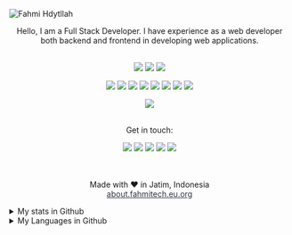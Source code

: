 ![Fahmi Hdytllah](https://cardivo.vercel.app/api?name=Fahmi%20Hdytllah&description=Hi,%20i%27m%20a%20Full-Stack%20Web%20Developer%20and%20i%27m%2017%20y.o.%20Nice%20to%20meet%20you%20%F0%9F%91%8B&image=https://i.ibb.co/9VRCKML/1643300046374.jpg=4&backgroundColor=%23ecf0f1&instagram=fahmihdytllah&github=fahmicog&twitter=fahmicog&pattern=leaf&colorPattern=%23eaeaea)

<div align="center">
  Hello, I am a Full Stack Developer. I have experience as a web developer both backend and frontend in developing web applications.<br><br>
  
<code><img src="https://img.shields.io/badge/-Laravel-black?style=flat-square&logo=Laravel" /></code>
<code><img src="https://img.shields.io/badge/-Express.Js-black?style=flat-square&logo=Express" /></code>
<code><img src="https://img.shields.io/badge/-JQuery-black?style=flat-square&logo=Jquery" /></code>

<code><img src="https://img.shields.io/badge/-JavaScript-black?style=flat-square&logo=javascript" /></code>
<code><img src="https://img.shields.io/badge/-Node.js-black?style=flat-square&logo=Node.js" /></code>
<code><img src="https://img.shields.io/badge/-mongoDB-black?style=flat-square&logo=mongoDB" /></code>
<code><img src="https://img.shields.io/badge/-Php-black?style=flat-square&logo=Php" /></code>
<code><img src="https://img.shields.io/badge/-HTML5-black?style=flat-square&logo=html5&logoColor=e34f26" /></code>
<code><img src="https://img.shields.io/badge/-CSS3-black?style=flat-square&logo=css3&logoColor=1572b6" /></code>
<code><img src="https://img.shields.io/badge/-Python-black?style=flat-square&logo=python" /></code>
<code><img src="https://img.shields.io/badge/-Java-black?style=flat-square&logo=java" /></code>
  
  
 <img src="https://komarev.com/ghpvc/?username=fahmihdytllah&color=blue&label=Total people who viewed Fahmi Hdytllah github account" />
 <br><br>

  Get in touch:<br>
  
<a href="https://wa.me/6283129621297?text=Hii" target="blank"><img src="https://img.shields.io/badge/Whatsapp-30302f?style=social&logo=whatsapp" /></a>
<a href="https://www.instagram.com/fahmihdytllah/" target="blank"><img src="https://img.shields.io/badge/Instagram-30302f?style=social&logo=instagram" /></a>
<a href="https://www.facebook.com/fahmicoeg" target="blank"><img src="https://img.shields.io/badge/Facebook-30302f?style=social&logo=facebook" /></a>
<a href="https://www.twitter.com/fahmicog" target="blank"><img src="https://img.shields.io/badge/Twitter-30302f?style=social&logo=twitter" /></a>
<a href="https://www.youtube.com/c/JagoCode" target="blank"><img src="https://img.shields.io/badge/Youtube-30302f?style=social&logo=youtube" /></a>
<br><br><br>

  Made with ♥ in Jatim, Indonesia
  <br>
  <a href="https://about.fahmitech.eu.org" style="color: #2E3440;">about.fahmitech.eu.org</a>
</div>


<details>
  <summary>My stats in Github</summary>
  <img src="https://github-readme-stats.vercel.app/api?username=fahmicog&show_icons=true">
  <img src="https://github-profile-trophy.vercel.app/?username=fahmicog">
</details>

<details>
  <summary>My Languages in Github</summary>
  <img src="https://github-readme-stats.vercel.app/api/top-langs/?username=wahyudioputra&count_private=true&show_icons=true&theme=tokyonight">
</details>

